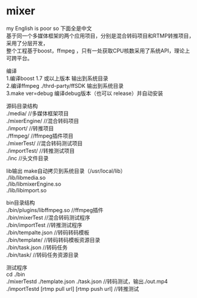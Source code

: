 # mixer
my English is poor so 下面全是中文   
基于同一个多媒体框架的两个应用项目，分别是混合转码项目和RTMP转推项目，采用了分层开发，   
整个工程基于boost，ffmpeg ，只有一处获取CPU核数采用了系统API，理论上可跨平台。    
   
编译  
1.编译boost 1.7 或以上版本      输出到系统目录   
2.编译ffmpeg ./thrd-party/ffSDK  输出到系统目录  
3.make ver=debug 编译debug版本（也可以 release）并自动安装       

源码目录结构   
./media/                      //多媒体框架项目   
./mixerEngine/                //混合转码项目   
./import/                     //转推项目   
./ffmpeg/                     //ffmpeg插件项目  
./mixerTest/                  //混合转码测试项目  
./importTest/                 //转推测试项目  
./inc                         //头文件目录

lib输出 make自动拷贝到系统目录（/usr/local/lib）    
./lib/libmedia.so             
./lib/libmixerEngine.so       
./lib/libimport.so            

bin目录结构  
./bin/plugins/libffmpeg.so    //ffmpeg插件  
./bin/mixerTest               //混合转码测试程序  
./bin/importTest              //转推测试程序  
./bin/tempalte.json           //转码转码模板   
./bin/template/               //转码转码模板资源目录    
./bin/task.json               //转码任务    
./bin/task/                   //转码任务资源目录   

测试程序   
cd ./bin   
./mixerTestd ./template.json ./task.json    //转码测试，输出./out.mp4    
./importTestd [rtmp pull url] [rtmp push url] //转推测试     
